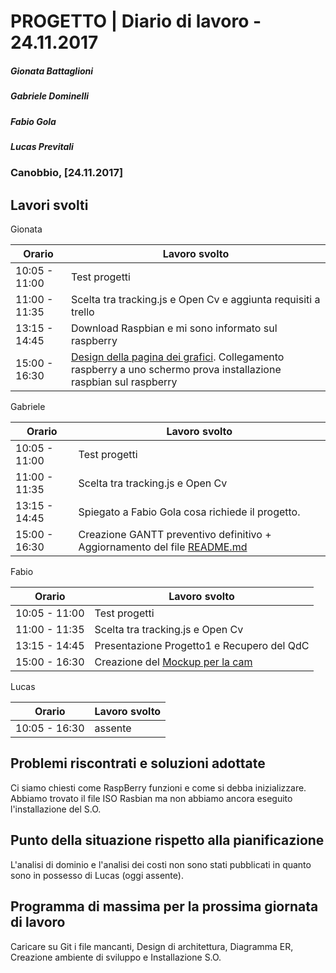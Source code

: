 # PROGETTO | Diario di lavoro - 24.11.2017
##### Gionata Battaglioni
##### Gabriele Dominelli
##### Fabio Gola
##### Lucas Previtali
### Canobbio, [24.11.2017]

## Lavori svolti
Gionata


|Orario        |Lavoro svolto                 |
|--------------|------------------------------|
|10:05 - 11:00 |Test progetti				      |
|11:00 - 11:35 |Scelta tra tracking.js e Open Cv e aggiunta requisiti a trello|                   
|13:15 - 14:45 |Download Raspbian e mi sono informato sul raspberry |
|15:00 - 16:30 |[Design della pagina dei grafici](../../MockuoGrafici.png). Collegamento raspberry a uno schermo	prova installazione raspbian sul raspberry			      |

Gabriele

|Orario        |Lavoro svolto                 |
|--------------|------------------------------|
|10:05 - 11:00 |Test progetti				      |
|11:00 - 11:35 |Scelta tra tracking.js e Open Cv|                           
|13:15 - 14:45 |Spiegato a Fabio Gola cosa richiede il progetto.				      |
|15:00 - 16:30 |Creazione GANTT preventivo definitivo + Aggiornamento del file [README.md](../../README.md)				      |


Fabio

|Orario        |Lavoro svolto                 |
|--------------|------------------------------|
|10:05 - 11:00 |Test progetti				      |
|11:00 - 11:35 |Scelta tra tracking.js e Open Cv|                           
|13:15 - 14:45 |Presentazione Progetto1 e Recupero del QdC|
|15:00 - 16:30 |Creazione del [Mockup per la cam](../../MockupCam.PNG)|


Lucas


|Orario        |Lavoro svolto                 |
|--------------|------------------------------|
|10:05 - 16:30 |assente				      |




##  Problemi riscontrati e soluzioni adottate
Ci siamo chiesti come RaspBerry funzioni e come si debba inizializzare.
Abbiamo trovato il file ISO Rasbian ma non abbiamo ancora eseguito l'installazione del S.O.

##  Punto della situazione rispetto alla pianificazione
L'analisi di dominio e l'analisi dei costi non sono stati pubblicati in quanto sono in possesso di Lucas (oggi assente).

## Programma di massima per la prossima giornata di lavoro
Caricare su Git i file mancanti, Design di architettura, Diagramma ER, Creazione ambiente di sviluppo e Installazione S.O.
